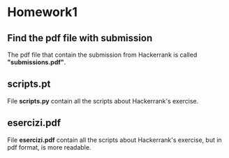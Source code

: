 # Homework1

## Find the pdf file with submission
The pdf file that contain the submission from Hackerrank is called **"submissions.pdf"**.  

## scripts.pt
File **scripts.py** contain all the scripts about Hackerrank's exercise.

## esercizi.pdf
File **esercizi.pdf** contain all the scripts about Hackerrank's exercise, but in pdf format, is more readable.


